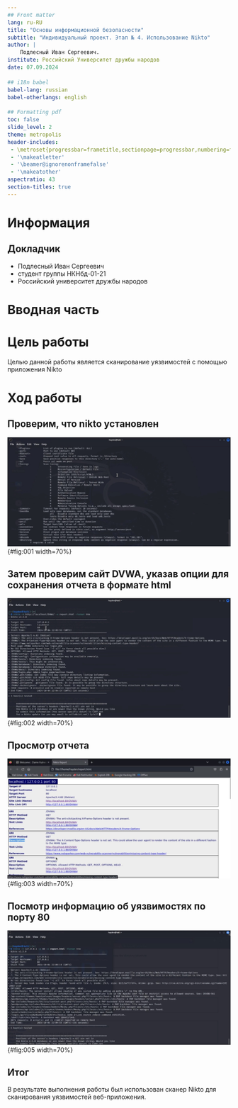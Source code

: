 ```yaml
---
## Front matter
lang: ru-RU
title: "Основы информационной безопасности"
subtitle: "Индивидуальный проект. Этап № 4. Использование Nikto"
author: |
	Подлесный Иван Сергеевич.
institute: Российский Университет дружбы народов
date: 07.09.2024

## i18n babel
babel-lang: russian
babel-otherlangs: english

## Formatting pdf
toc: false
slide_level: 2
theme: metropolis
header-includes: 
 - \metroset{progressbar=frametitle,sectionpage=progressbar,numbering=fraction}
 - '\makeatletter'
 - '\beamer@ignorenonframefalse'
 - '\makeatother'
aspectratio: 43
section-titles: true
---
```


# Информация

## Докладчик

  * Подлесный Иван Сергеевич
  * студент группы НКНбд-01-21
  * Российский университет дружбы народов


# Вводная часть

# Цель работы

Целью данной работы является сканирование уязвимостей с помощью приложения Nikto


# Ход работы

## Проверим, что nikto установлен

![Проверка установки ПО](1.jpg){#fig:001 width=70%}

## Затем проверим сайт DVWA, указав опции для сохранения отчета в формате html

![Форма для ввода пароля](2.jpg){#fig:002 width=70%}

## Просмотр отчета

![Отчет об уязвимостях в формате html](3.jpg){#fig:003 width=70%}

##  Посмотр информацию об уязвимостях по порту 80

![Данные о запросе на вход](4.jpg){#fig:005 width=70%}


## Итог


В результате выполнения работы был использован сканер Nikto для сканирования уязвимостей веб-приложения.
